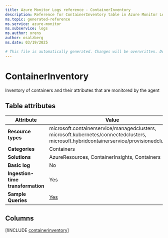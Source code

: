 ```yaml
---
title: Azure Monitor Logs reference - ContainerInventory
description: Reference for ContainerInventory table in Azure Monitor Logs.
ms.topic: generated-reference
ms.service: azure-monitor
ms.subservice: logs
ms.author: orens
author: osalzberg
ms.date: 03/19/2025

# This file is automatically generated. Changes will be overwritten. Do not change this file directly.
---
```


# ContainerInventory

Inventory of containers and their attributes that are monitored by the agent


## Table attributes

|Attribute|Value|
|---|---|
|**Resource types**|microsoft.containerservice/managedclusters,<br>microsoft.kubernetes/connectedclusters,<br>microsoft.hybridcontainerservice/provisionedclusters|
|**Categories**|Containers|
|**Solutions**| AzureResources, ContainerInsights, Containers|
|**Basic log**|No|
|**Ingestion-time transformation**|Yes|
|**Sample Queries**|[Yes](/azure/azure-monitor/reference/queries/containerinventory)|



## Columns
  
[!INCLUDE [containerinventory](~/reusable-content/ce-skilling/azure/includes/azure-monitor/reference/tables/containerinventory-include.md)]
